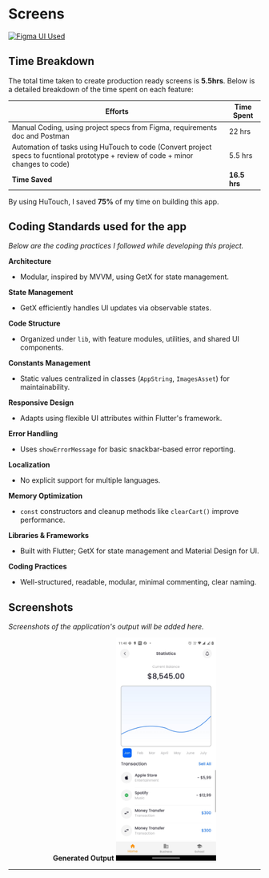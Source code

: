 # Screens

 [<img src="https://upload.wikimedia.org/wikipedia/commons/3/33/Figma-logo.svg" alt="Figma UI Used" style="width: 128px; height: 32px;">](https://www.figma.com/design/bB88a91SNGlaxrBGtlSF4u/Free-Banking-Mobile-App-Ui-Kit-With-light---Dark-Mode-High-Quality-Ui-43--Screen-template--Community-?node-id=202-1016&t=cRCvPOzOLAnm8IYr-1)


## Time Breakdown

The total time taken to create production ready screens is **5.5hrs**. Below is a detailed breakdown of the time spent on each feature:

| **Efforts**            | **Time Spent** |
|------------------------|----------------|
|      Manual Coding, using project specs from Figma, requirements doc and Postman         | 22 hrs        |
| Automation of tasks using HuTouch to code (Convert project specs to fucntional prototype + review of code + minor changes to code)             | 5.5 hrs        |
| **Time Saved**              |**16.5 hrs**|

By using HuTouch, I saved **75%** of my time on building this app.

## Coding Standards used for the app
*Below are the coding practices I followed while developing this project.*

**Architecture**
- Modular, inspired by MVVM, using GetX for state management.

**State Management**
- GetX efficiently handles UI updates via observable states.

**Code Structure**
- Organized under `lib`, with feature modules, utilities, and shared UI components.

**Constants Management**
- Static values centralized in classes (`AppString`, `ImagesAsset`) for maintainability.

**Responsive Design**
- Adapts using flexible UI attributes within Flutter's framework.

**Error Handling**
- Uses `showErrorMessage` for basic snackbar-based error reporting.

**Localization**
- No explicit support for multiple languages.

**Memory Optimization**
- `const` constructors and cleanup methods like `clearCart()` improve performance.

**Libraries & Frameworks**
- Built with Flutter; GetX for state management and Material Design for UI.

**Coding Practices**
- Well-structured, readable, modular, minimal commenting, clear naming.


## Screenshots

*Screenshots of the application's output will be added here.*

<div style="display: flex; justify-content: space-around; gap: 20px;">
    <div>
        <b>Generated Output</b>
        <img src="assets/screen1.jpg" alt="Profile Screen" width="200"/>
    </div>
</div>

---
